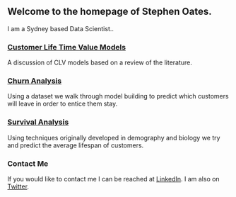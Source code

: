 ## Welcome to the homepage of Stephen Oates.
I am a Sydney based Data Scientist..



### [Customer Life Time Value Models](http://srepho.github.io/CLV/CLV)
A discussion of CLV models based on a review of the literature.

### [Churn Analysis](http://srepho.github.io/Churn/Churn)
Using a dataset we walk through model building to predict which customers will leave in order to entice them stay.

### [Survival Analysis](http://nbviewer.ipython.org/github/srepho/srepho.github.io/blob/master/Survival/sa.ipynb)
Using techniques originally developed in demography and biology we try and predict the average lifespan of customers.



### Contact Me
If you would like to contact me I can be reached at [LinkedIn](au.linkedin.com/pub/stephen-oates/28/552/628/). I am also on [Twitter](https://twitter.com/stephenjaoates).
